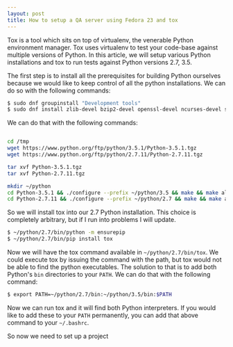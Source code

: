 ```yaml
---
layout: post
title: How to setup a QA server using Fedora 23 and tox
---
```


Tox is a tool which sits on top of virtualenv, the venerable Python
environment manager. Tox uses virtualenv to test your code-base against
multiple versions of Python. In this article, we will setup various
Python installations and tox to run tests against Python versions
2.7, 3.5.

The first step is to install all the prerequisites for building Python
ourselves because we would like to keep control of all the python
installations. We can do so with the following commands:

```bash
$ sudo dnf groupinstall "Development tools"
$ sudo dnf install zlib-devel bzip2-devel openssl-devel ncurses-devel sqlite-devel readline-devel tk-devel gdbm-devel db4-devel libpcap-devel xz-devel
```

We can do that with the following commands:

```bash

cd /tmp
wget https://www.python.org/ftp/python/3.5.1/Python-3.5.1.tgz
wget https://www.python.org/ftp/python/2.7.11/Python-2.7.11.tgz

tar xvf Python-3.5.1.tgz
tar xvf Python-2.7.11.tgz

mkdir ~/python
cd Python-3.5.1 && ./configure --prefix ~/python/3.5 && make && make altinstall && cd ..
cd Python-2.7.11 && ./configure --prefix ~/python/2.7 && make && make altinstall && cd ..
```

So we will install tox into our 2.7 Python installation. This choice is
completely arbitrary, but if I run into problems I will update.

```bash
$ ~/python/2.7/bin/python -m ensurepip
$ ~/python/2.7/bin/pip install tox
```

Now we will have the tox command available in `~/python/2.7/bin/tox`. We could
execute tox by issuing the command with the path, but tox would not be able
to find the python executables. The solution to that is to add both Python's
`bin` directories to your `PATH`. We can do that with the following command:

```bash
$ export PATH=~/python/2.7/bin:~/python/3.5/bin:$PATH
```

Now we can run tox and it will find both Python interpreters. If you would
like to add these to your `PATH` permanently, you can add that above command
to your `~/.bashrc`.

So now we need to set up a project 






